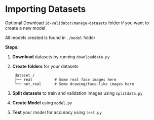 # Importing Datasets


Optional Download `id-validator/manage-datasets` folder if you want to create a new model

All models created is found in `./model` folder


**Steps:**
1. **Download** datasets by running `downloaddata.py` 
2. **Create folders** for your datasets 

        dataset /
        ├── real          # Some real face images here
        └── not_real      # Some drawing/face-like images here

4. **Split datasets** to train and validation images using `splitdata.py`
5. **Create Model** using `model.py`
6. **Test** your model for accuracy using `test.py` 

